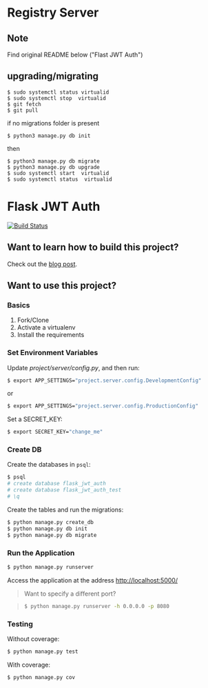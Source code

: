# Registry Server

## Note

Find original README below ("Flast JWT Auth")

## upgrading/migrating

```
$ sudo systemctl status virtualid
$ sudo systemctl stop  virtualid 
$ git fetch
$ git pull
```

if no migrations folder is present

```
$ python3 manage.py db init
```

then

```
$ python3 manage.py db migrate
$ python3 manage.py db upgrade
$ sudo systemctl start  virtualid 
$ sudo systemctl status  virtualid
```

# Flask JWT Auth

[![Build Status](https://travis-ci.org/realpython/flask-jwt-auth.svg?branch=master)](https://travis-ci.org/realpython/flask-jwt-auth)

## Want to learn how to build this project?

Check out the [blog post](https://realpython.com/blog/python/token-based-authentication-with-flask/).

## Want to use this project?

### Basics

1. Fork/Clone
1. Activate a virtualenv
1. Install the requirements

### Set Environment Variables

Update *project/server/config.py*, and then run:

```sh
$ export APP_SETTINGS="project.server.config.DevelopmentConfig"
```

or

```sh
$ export APP_SETTINGS="project.server.config.ProductionConfig"
```

Set a SECRET_KEY:

```sh
$ export SECRET_KEY="change_me"
```

### Create DB

Create the databases in `psql`:

```sh
$ psql
# create database flask_jwt_auth
# create database flask_jwt_auth_test
# \q
```

Create the tables and run the migrations:

```sh
$ python manage.py create_db
$ python manage.py db init
$ python manage.py db migrate
```

### Run the Application

```sh
$ python manage.py runserver
```

Access the application at the address [http://localhost:5000/](http://localhost:5000/)

> Want to specify a different port?

> ```sh
> $ python manage.py runserver -h 0.0.0.0 -p 8080
> ```

### Testing

Without coverage:

```sh
$ python manage.py test
```

With coverage:

```sh
$ python manage.py cov
```
